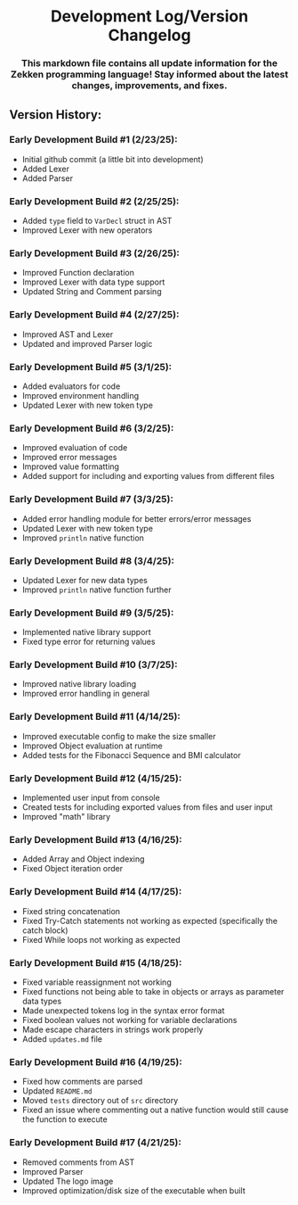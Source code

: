 <div align="center">

<h1>Development Log/Version Changelog</h1>
<h3>This markdown file contains all update information for the Zekken programming language! Stay informed about the latest changes, improvements, and fixes.</h3>

</div>

## Version History:

### Early Development Build #1 (2/23/25):
- Initial github commit (a little bit into development)
- Added Lexer
- Added Parser

### Early Development Build #2 (2/25/25):
- Added `type` field to `VarDecl` struct in AST
- Improved Lexer with new operators

### Early Development Build #3 (2/26/25):
- Improved Function declaration
- Improved Lexer with data type support
- Updated String and Comment parsing

### Early Development Build #4 (2/27/25):
- Improved AST and Lexer
- Updated and improved Parser logic

### Early Development Build #5 (3/1/25):
- Added evaluators for code
- Improved environment handling
- Updated Lexer with new token type

### Early Development Build #6 (3/2/25):
- Improved evaluation of code
- Improved error messages
- Improved value formatting
- Added support for including and exporting values from different files

### Early Development Build #7 (3/3/25):
- Added error handling module for better errors/error messages
- Updated Lexer with new token type
- Improved `println` native function

### Early Development Build #8 (3/4/25):
- Updated Lexer for new data types
- Improved `println` native function further

### Early Development Build #9 (3/5/25):
- Implemented native library support
- Fixed type error for returning values

### Early Development Build #10 (3/7/25):
- Improved native library loading
- Improved error handling in general

### Early Development Build #11 (4/14/25):
- Improved executable config to make the size smaller
- Improved Object evaluation at runtime
- Added tests for the Fibonacci Sequence and BMI calculator

### Early Development Build #12 (4/15/25):
- Implemented user input from console
- Created tests for including exported values from files and user input
- Improved "math" library

### Early Development Build #13 (4/16/25):
- Added Array and Object indexing
- Fixed Object iteration order

### Early Development Build #14 (4/17/25):
- Fixed string concatenation
- Fixed Try-Catch statements not working as expected (specifically the catch block)
- Fixed While loops not working as expected

### Early Development Build #15 (4/18/25):
- Fixed variable reassignment not working 
- Fixed functions not being able to take in objects or arrays as parameter data types
- Made unexpected tokens log in the syntax error format
- Fixed boolean values not working for variable declarations
- Made escape characters in strings work properly
- Added `updates.md` file

### Early Development Build #16 (4/19/25):
- Fixed how comments are parsed
- Updated `README.md`
- Moved `tests` directory out of `src` directory
- Fixed an issue where commenting out a native function would still cause the function to execute

### Early Development Build #17 (4/21/25):
- Removed comments from AST
- Improved Parser
- Updated The logo image
- Improved optimization/disk size of the executable when built